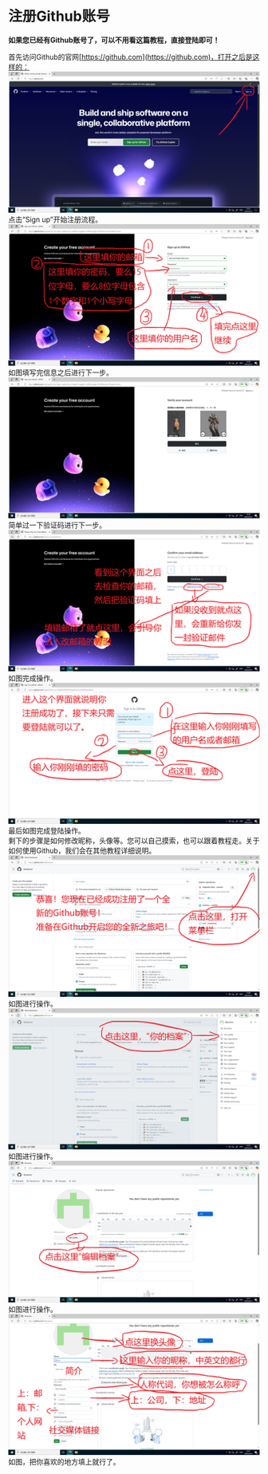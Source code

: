 # 注册Github账号
**如果您已经有Github账号了，可以不用看这篇教程，直接登陆即可！**  

首先访问Github的官网[https://github.com](https://github.com)，打开之后是这样的：  
![图片无法正常加载](./pics/rgh1.png)
点击“Sign up”开始注册流程。
![图片无法正常加载](./pics/rgh2.png)
如图填写完信息之后进行下一步。
![图片无法正常加载](./pics/rgh3.png)
简单过一下验证码进行下一步。
![图片无法正常加载](./pics/rgh4.png)
如图完成操作。
![图片无法正常加载](./pics/rgh5.png)
最后如图完成登陆操作。  
剩下的步骤是如何修改昵称，头像等。您可以自己摸索，也可以跟着教程走。关于如何使用Github，我们会在其他教程详细说明。
![图片无法正常加载](./pics/rgh6.png)
如图进行操作。
![图片无法正常加载](./pics/rgh7.png)
如图进行操作。
![图片无法正常加载](./pics/rgh8.png)
如图进行操作。
![图片无法正常加载](./pics/rgh9.png)
如图，把你喜欢的地方填上就行了。